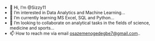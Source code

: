 - 👋 Hi, I’m @Sizzy11
- 👀 I’m interested in Data Analytics and Machine Learning...
- 🌱 I’m currently learning MS Excel, SQL and Python...
- 💞️ I’m looking to collaborate on analytical tasks in the fields of science, medicine and sports...
- 📫 How to reach me via email osazemenogedegbe7@gmail.com..

<!---
Sizzy11/Sizzy11 is a ✨ special ✨ repository because its `README.md` (this file) appears on your GitHub profile.
You can click the Preview link to take a look at your changes.
--->

